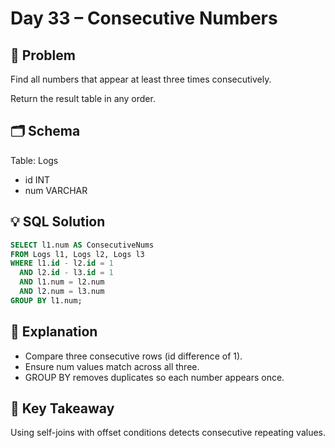 # Day 33 – Consecutive Numbers

## 📖 Problem
Find all numbers that appear at least three times consecutively.

Return the result table in any order.

## 🗂 Schema
Table: Logs  
- id INT  
- num VARCHAR  

## 💡 SQL Solution
```sql
SELECT l1.num AS ConsecutiveNums
FROM Logs l1, Logs l2, Logs l3
WHERE l1.id - l2.id = 1
  AND l2.id - l3.id = 1
  AND l1.num = l2.num
  AND l2.num = l3.num
GROUP BY l1.num;
```

## 🧠 Explanation
- Compare three consecutive rows (id difference of 1).  
- Ensure num values match across all three.  
- GROUP BY removes duplicates so each number appears once.  

## 🔑 Key Takeaway
Using self-joins with offset conditions detects consecutive repeating values.
